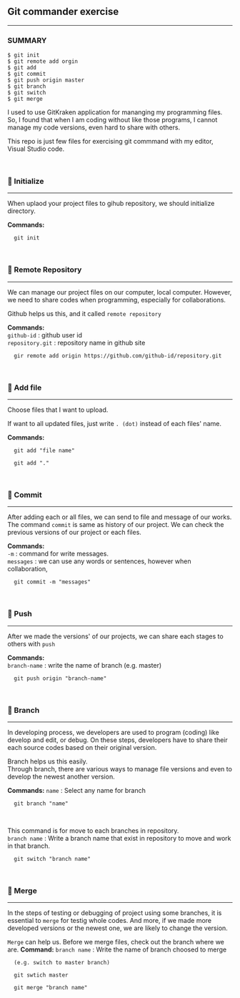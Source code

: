 ## Git commander exercise

---

### SUMMARY

```
$ git init
$ git remote add orgin
$ git add
$ git commit
$ git push origin master
$ git branch
$ git switch
$ git merge
```

I used to use GitKraken application for mananging my programming files.
So, I found that when I am coding without like those programs, I cannot manage my code versions, even hard to share with others.

This repo is just few files for exercising git commmand with my editor, Visual Studio code.

<br>

### 📌 Initialize

---

When uplaod your project files to gihub repository, we should initialize directory.

**Commands:**

```
  git init
```

<br>

### 📌 Remote Repository

---

We can manage our project files on our computer, local computer.
However, we need to share codes when programming, especially for collaborations.

Github helps us this, and it called `remote repository`

**Commands:**  
`github-id` : github user id  
`repository.git` : repository name in github site

```
  gir remote add origin https://github.com/github-id/repository.git
```

<br>

### 📌 Add file

---

Choose files that I want to upload.

If want to all updated files, just write `. (dot)` instead of each files' name.

**Commands:**

```
  git add "file name"

  git add "."
```

<br>

### 📌 Commit

---

After adding each or all files, we can send to file and message of our works.
The command `commit` is same as history of our project.
We can check the previous versions of our project or each files.

**Commands:**  
`-m` : command for write messages.  
`messages` : we can use any words or sentences, however when collaboration,

```
  git commit -m "messages"
```

<br>

### 📌 Push

---

After we made the versions' of our projects, we can share each stages to others with `push`

**Commands:**  
`branch-name` : write the name of branch (e.g. master)

```
  git push origin "branch-name"
```

<br>

### 📌 Branch

---

In developing process, we developers are used to program (coding) like develop and edit, or debug.
On these steps, developers have to share their each source codes based on their original version.

Branch helps us this easily.  
Through branch, there are various ways to manage file versions and even to develop the newest another version.

**Commands:**
`name` : Select any name for branch

```
  git branch "name"
```

<br>

This command is for move to each branches in repository.  
`branch name` : Write a branch name that exist in repository to move and work in that branch.

```
  git switch "branch name"
```

<br>

### 📌 Merge

---

In the steps of testing or debugging of project using some branches, it is essential to `merge` for testig whole codes.
And more, if we made more developed versions or the newest one, we are likely to change the version.

`Merge` can help us.
Before we merge files, check out the branch where we are.
**Command:**
`branch name` : Write the name of branch choosed to merge

```
  (e.g. switch to master branch)

  git swtich master

  git merge "branch name"
```
